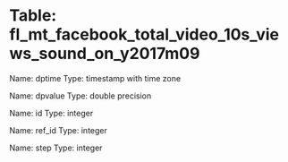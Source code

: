 Table: fl_mt_facebook_total_video_10s_views_sound_on_y2017m09
=============================================================

Name: dptime
Type: timestamp with time zone

Name: dpvalue
Type: double precision

Name: id
Type: integer

Name: ref_id
Type: integer

Name: step
Type: integer

